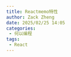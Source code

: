 ```yaml
---
title: Reactmemo特性
author: Zack Zheng
date: 2025/02/25 14:05
categories:
 - 何以编程
tags:
 - React
---
```


<Suspense>
  <my-codes repo="o-bricks" path="demoCodes/react-study/react-demo/src/useMemoDemo.jsx" lang="js" lazy />
</Suspense>
